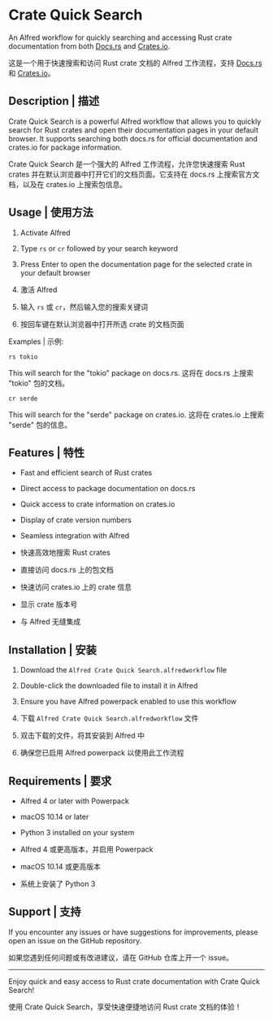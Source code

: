 # Crate Quick Search

An Alfred workflow for quickly searching and accessing Rust crate documentation from both [Docs.rs](Docs.rs) and [Crates.io](crates.io).

这是一个用于快速搜索和访问 Rust crate 文档的 Alfred 工作流程，支持 [Docs.rs](Docs.rs) 和 [Crates.io](crates.io)。

## Description | 描述

Crate Quick Search is a powerful Alfred workflow that allows you to quickly search for Rust crates and open their documentation pages in your default browser. It supports searching both docs.rs for official documentation and crates.io for package information.

Crate Quick Search 是一个强大的 Alfred 工作流程，允许您快速搜索 Rust crates 并在默认浏览器中打开它们的文档页面。它支持在 docs.rs 上搜索官方文档，以及在 crates.io 上搜索包信息。

## Usage | 使用方法

1. Activate Alfred
2. Type `rs` or `cr` followed by your search keyword
3. Press Enter to open the documentation page for the selected crate in your default browser

1. 激活 Alfred
2. 输入 `rs` 或 `cr`，然后输入您的搜索关键词
3. 按回车键在默认浏览器中打开所选 crate 的文档页面

Examples | 示例:

```
rs tokio
```
This will search for the "tokio" package on docs.rs.
这将在 docs.rs 上搜索 "tokio" 包的文档。

```
cr serde
```
This will search for the "serde" package on crates.io.
这将在 crates.io 上搜索 "serde" 包的信息。

## Features | 特性

- Fast and efficient search of Rust crates
- Direct access to package documentation on docs.rs
- Quick access to crate information on crates.io
- Display of crate version numbers
- Seamless integration with Alfred

- 快速高效地搜索 Rust crates
- 直接访问 docs.rs 上的包文档
- 快速访问 crates.io 上的 crate 信息
- 显示 crate 版本号
- 与 Alfred 无缝集成

## Installation | 安装

1. Download the `Alfred Crate Quick Search.alfredworkflow` file
2. Double-click the downloaded file to install it in Alfred
3. Ensure you have Alfred powerpack enabled to use this workflow

1. 下载 `Alfred Crate Quick Search.alfredworkflow` 文件
2. 双击下载的文件，将其安装到 Alfred 中
3. 确保您已启用 Alfred powerpack 以使用此工作流程

## Requirements | 要求

- Alfred 4 or later with Powerpack
- macOS 10.14 or later
- Python 3 installed on your system

- Alfred 4 或更高版本，并启用 Powerpack
- macOS 10.14 或更高版本
- 系统上安装了 Python 3

## Support | 支持

If you encounter any issues or have suggestions for improvements, please open an issue on the GitHub repository.

如果您遇到任何问题或有改进建议，请在 GitHub 仓库上开一个 issue。

---

Enjoy quick and easy access to Rust crate documentation with Crate Quick Search!

使用 Crate Quick Search，享受快速便捷地访问 Rust crate 文档的体验！
